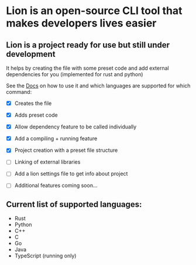 # Lion is an open-source CLI tool that makes developers lives easier
## Lion is a project ready for use but still under development
It helps by creating the file with some preset code and add external dependencies for you (implemented for rust and python)

See the
[Docs](DOCS.md)
on how to use it and which languages are supported for which command:

- [x] Creates the file
- [x] Adds preset code
- [x] Allow dependency feature to be called individually
- [x] Add a compiling + running feature
- [x] Project creation with a preset file structure


- [ ] Linking of external libraries
- [ ] Add a lion settings file to get info about project
- [ ] Additional features coming soon...

## Current list of supported languages:
  - Rust
  - Python
  - C++
  - C
  - Go
  - Java
  - TypeScript (running only)
